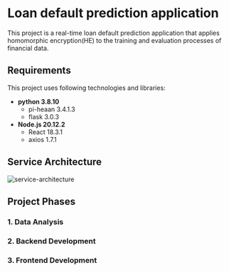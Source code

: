 # Loan default prediction application

This project is a real-time loan default prediction application that applies homomorphic encryption(HE) to the training and evaluation processes of financial data.

## Requirements

This project uses following technologies and libraries:

- **python 3.8.10**
  - pi-heaan 3.4.1.3
  - flask 3.0.3
- **Node.js 20.12.2**
  - React 18.3.1
  - axios 1.7.1

## Service Architecture

![service-architecture](https://github.com/KSJ27/app-with-HE/assets/52899088/6b2da81d-02cb-421d-b2d3-b9c4659ef76d)

## Project Phases

### 1. Data Analysis

### 2. Backend Development

### 3. Frontend Development

